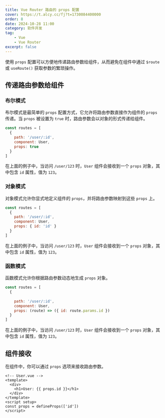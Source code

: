 ```yaml
---
title: Vue Router 路由的 props 配置
cover: https://t.alcy.cc/fj?t=1730084400000
order: 8
date: 2024-10-28 11:00
category: 软件开发
tag: 
    - Vue
    - Vue Router
excerpt: false
---
```


使用 `props` 配置可以方便地传递路由参数给组件，从而避免在组件中通过 `$route` 或 `useRoute()` 获取参数的繁琐操作。

## 传递路由参数给组件

### 布尔模式

布尔模式是最简单的 `props` 配置方式，它允许将路由参数直接作为组件的 `props` 传递。当 `props` 被设置为 `true` 时，路由参数会以对象的形式传递给组件。

```JavaScript
const routes = [
  {
    path: '/user/:id',
    component: User,
    props: true
  }
]
```

在上面的例子中，当访问 `/user/123` 时，`User` 组件会接收到一个 `props` 对象，其中包含 `id` 属性，值为 `123`。

### 对象模式

对象模式允许你显式地定义组件的 `props`，并将路由参数映射到这些 `props` 上。

```JavaScript
const routes = [
  {
    path: '/user/:id',
    component: User,
    props: { id: 'id' }
  }
]
```

在上面的例子中，当访问 `/user/123` 时，`User` 组件会接收到一个 `props` 对象，其中包含 `id` 属性，值为 `123`。

### 函数模式

函数模式允许你根据路由参数动态地生成 `props` 对象。

```JavaScript
const routes = [
  {
      
    path: '/user/:id',
    component: User,
    props: (route) => ({ id: route.params.id })
  }
]
```

在上面的例子中，当访问 `/user/123` 时，`User` 组件会接收到一个 `props` 对象，其中包含 `id` 属性，值为 `123`。

## 组件接收

在组件中，你可以通过 `props` 选项来接收路由参数。

```Vue
<!-- User.vue -->
<template>
  <div>
    <h1>User: {{ props.id }}</h1>
  </div>
</template>
<script setup>
const props = defineProps(['id'])
</script>
```
